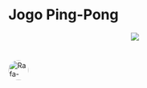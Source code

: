 # Jogo Ping-Pong

<p align="center">
  <img src="https://media.discordapp.net/attachments/912686424497733667/932994327200804934/Screenshot_75.png?width=720&height=562" />
</p>
<h1></h1>
<img align="center" alt="Rafa-Python" height="40" style="border-radius:50px;"
     src='https://img.shields.io/badge/Python-3776AB?style=for-the-badge&logo=python&logoColor=white' alt='python'/>

